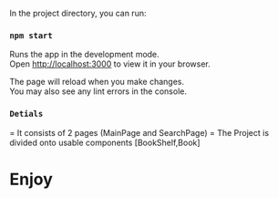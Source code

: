 In the project directory, you can run:

### `npm start`

Runs the app in the development mode.\
Open [http://localhost:3000](http://localhost:3000) to view it in your browser.

The page will reload when you make changes.\
You may also see any lint errors in the console.

### `Detials`
= It consists of 2 pages (MainPage and SearchPage)
= The Project is divided onto usable components [BookShelf,Book]


# Enjoy